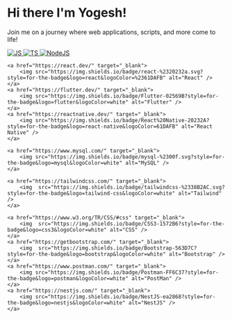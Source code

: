 # Hi there I'm Yogesh!

Join me on a journey where web applications, scripts, and more come to life!

<!-- Skills -->
<div>
    <a href="https://developer.mozilla.org/en-US/docs/Web/JavaScript" target="_blank">
        <img  src="https://img.shields.io/badge/javascript-%23323330.svg?style=for-the-badge&logo=javascript&logoColor=%23F7DF1E" alt="JS"  />
    </a> 
    <a href="https://www.typescriptlang.org/" target="_blank">
        <img src="https://img.shields.io/badge/TypeScript-007ACC?style=for-the-badge&logo=typescript&logoColor=white" alt="TS" />
    </a>
    <a href="https://nodejs.org/en" target="_blank">
        <img src="https://img.shields.io/badge/node.js-6DA55F?style=for-the-badge&logo=node.js&logoColor=white" alt="NodeJS" />
    </a> 

    <a href="https://react.dev/" target="_blank">
        <img src="https://img.shields.io/badge/react-%2320232a.svg?style=for-the-badge&logo=react&logoColor=%2361DAFB" alt="React" />
    </a> 
    <a href="https://flutter.dev/" target="_blank">
        <img src="https://img.shields.io/badge/Flutter-02569B?style=for-the-badge&logo=flutter&logoColor=white" alt="Flutter" />
    </a> 
    <a href="https://reactnative.dev/" target="_blank">
        <img src="https://img.shields.io/badge/React%20Native-20232A?style=for-the-badge&logo=react-native&logoColor=61DAFB" alt="React Native" />
    </a> 

    <a href="https://www.mysql.com/" target="_blank">
        <img src="https://img.shields.io/badge/mysql-%2300f.svg?style=for-the-badge&logo=mysql&logoColor=white" alt="MySQL" />
    </a>

    <a href="https://tailwindcss.com/" target="_blank">
        <img  src="https://img.shields.io/badge/tailwindcss-%2338B2AC.svg?style=for-the-badge&logo=tailwind-css&logoColor=white" alt="Tailwind"  />
    </a> 

    <a href="https://www.w3.org/TR/CSS/#css" target="_blank">
        <img  src="https://img.shields.io/badge/CSS3-1572B6?style=for-the-badge&logo=css3&logoColor=white" alt="CSS" />
    </a> 
    <a href="https://getbootstrap.com/" target="_blank">
        <img  src="https://img.shields.io/badge/Bootstrap-563D7C?style=for-the-badge&logo=bootstrap&logoColor=white" alt="Bootstrap" />
    </a> 
    <a href="https://www.postman.com/" target="_blank">
        <img src="https://img.shields.io/badge/Postman-FF6C37?style=for-the-badge&logo=postman&logoColor=white" alt="PostMan" />
    </a>
    <a href="https://nestjs.com/" target="_blank">
        <img src="https://img.shields.io/badge/NestJS-ea2868?style=for-the-badge&logo=nestjs&logoColor=white" alt="NestJS" />
    </a>
</div>
